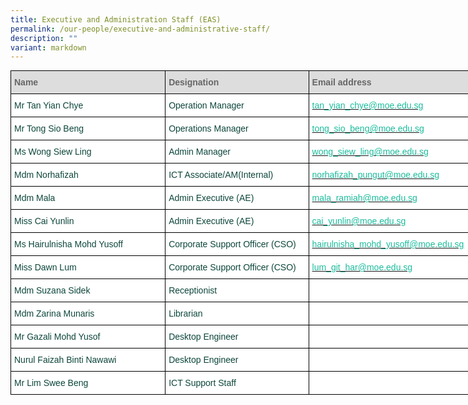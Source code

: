 ```yaml
---
title: Executive and Administration Staff (EAS)
permalink: /our-people/executive-and-administrative-staff/
description: ""
variant: markdown
---
```



<style type="text/css">
.tg  {border-collapse:collapse;border-spacing:0;margin:0px auto;}
.tg td{border-color:black;border-style:solid;border-width:1px;font-family:Arial, sans-serif;font-size:14px;
  overflow:hidden;padding:10px 5px;word-break:normal;}
.tg th{border-color:black;border-style:solid;border-width:1px;font-family:Arial, sans-serif;font-size:14px;
  font-weight:normal;overflow:hidden;padding:10px 5px;word-break:normal;}
.tg .tg-yhj3{background-color:#FFF;color:#0C463A;text-align:left;vertical-align:middle}
.tg .tg-feqv{background-color:#DDD;color:#666;font-weight:bold;text-align:left;vertical-align:middle}
.tg .tg-o5fr{background-color:#FFF;color:#FD6500;text-align:left;vertical-align:middle}
</style>
<table class="tg" style="undefined;table-layout: fixed; width: 775px">
<colgroup>
<col style="width: 257px">
<col style="width: 234px">
<col style="width: 300px">
</colgroup>
<tbody>
  <tr>
    <td class="tg-feqv"><span style="color:#666;background-color:#DDD">Name</span></td>
    <td class="tg-feqv"><span style="color:#666;background-color:#DDD">Designation</span></td>
    <td class="tg-feqv"><span style="color:#666;background-color:#DDD">Email address</span></td>
  </tr>
	<tr>
    <td class="tg-yhj3">Mr Tan Yian Chye<br></td>
    <td class="tg-yhj3">Operation Manager</td>
    <td class="tg-o5fr"><a href="mailto:tan_yian_chye@moe.edu.sg"><span style="text-decoration:none;color:#1ABC9C">tan_yian_chye@moe.edu.sg</span></a><br></td>
  </tr>
	 <tr>
    <td class="tg-yhj3"> Mr Tong Sio Beng</td>
    <td class="tg-yhj3"> Operations Manager </td>
     <td class="tg-o5fr"><a href="mailto:tong_sio_beng@moe.edu.sg"><span style="text-decoration:none;color:#1ABC9C">tong_sio_beng@moe.edu.sg</span></a><br></td>
	</tr>
  <tr>
    <td class="tg-yhj3"> Ms Wong Siew Ling</td>
    <td class="tg-yhj3">Admin Manager </td>
    <td class="tg-o5fr"><a href="mailto:wong_siew_ling@moe.edu.sg"><span style="text-decoration:none;color:#1ABC9C">wong_siew_ling@moe.edu.sg</span></a> </td>
  </tr>
  <tr>
    <td class="tg-yhj3"> Mdm Norhafizah</td>
    <td class="tg-yhj3"> ICT Associate/AM(Internal)</td>
    <td class="tg-o5fr"><a href="mailto:norhafizah_pungut@moe.edu.sg"><span style="text-decoration:none;color:#1ABC9C">norhafizah_pungut@moe.edu.sg</span></a> </td>
  </tr>
	<tr>
    <td class="tg-yhj3">Mdm Mala</td>
    <td class="tg-yhj3">Admin Executive (AE)</td>
    <td class="tg-o5fr"><a href="mailto:mala_ramiah@moe.edu.sg"><span style="text-decoration:none;color:#1ABC9C">mala_ramiah@moe.edu.sg</span></a></td>
  </tr>
  <tr>
    <td class="tg-yhj3">Miss Cai Yunlin </td>
    <td class="tg-yhj3"> Admin Executive (AE)</td>
    <td class="tg-o5fr"><a href="mailto:cai_yunlin@moe.edu.sg"><span style="text-decoration:none;color:#1ABC9C">cai_yunlin@moe.edu.sg</span></a></td>
  </tr>
  <tr>
    <td class="tg-yhj3">Ms Hairulnisha Mohd Yusoff </td>
    <td class="tg-yhj3"> Corporate Support Officer (CSO)</td>
    <td class="tg-o5fr"><a href="mailto:hairulnisha_mohd_yusoff@moe.edu.sg"><span style="text-decoration:none;color:#1ABC9C">hairulnisha_mohd_yusoff@moe.edu.sg</span></a></td>
  </tr>
	<tr>
    <td class="tg-yhj3">Miss Dawn Lum</td>
    <td class="tg-yhj3"> Corporate Support Officer (CSO)</td>
    <td class="tg-o5fr"><a href="mailto:lum_git_har@moe.edu.sg"><span style="text-decoration:none;color:#1ABC9C">lum_git_har@moe.edu.sg</span></a> </td>
  </tr>
  <tr>
    <td class="tg-yhj3">Mdm Suzana Sidek </td>
    <td class="tg-yhj3">Receptionist</td>
   <td class="tg-o5fr"><a href="mailto:"><span style="text-decoration:none;color:#1ABC9C"></span></a> </td>
  </tr>
  <tr>
    <td class="tg-yhj3">Mdm Zarina Munaris</td>
    <td class="tg-yhj3">Librarian</td>
    <td class="tg-o5fr"><a href="mailto"><span style="text-decoration:none;color:#1ABC9C"></span></a> </td>
  </tr>
	 <tr><td class="tg-yhj3">Mr Gazali Mohd Yusof</td>
    <td class="tg-yhj3">Desktop Engineer</td>
    <td class="tg-o5fr"><a href="mailto"><span style="text-decoration:none;color:#1ABC9C"></span></a> </td>
  </tr>
	 <tr><td class="tg-yhj3">Nurul Faizah Binti Nawawi</td>
    <td class="tg-yhj3">Desktop Engineer</td>
    <td class="tg-o5fr"><a href="mailto:"><span style="text-decoration:none;color:#1ABC9C"></span></a> </td>
  </tr>
	 <tr><td class="tg-yhj3">Mr Lim Swee Beng</td>
    <td class="tg-yhj3">ICT Support Staff</td>
    <td class="tg-o5fr"><a href="mailto"><span style="text-decoration:none;color:#1ABC9C"></span></a> </td>
  </tr>
</tbody>
</table>